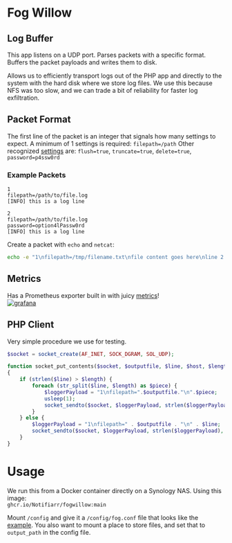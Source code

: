 # Fog Willow

## Log Buffer

This app listens on a UDP port. Parses packets with a specific format. Buffers the packet payloads and writes them to disk.

Allows us to efficiently transport logs out of the PHP app and
directly to the system with the hard disk where we store log files.
We use this because NFS was too slow, and we can trade a bit of reliability for faster log exfiltration.


## Packet Format

The first line of the packet is an integer that signals how many settings to expect.
A minimum of 1 settings is required: `filepath=/path`
Other recognized [settings](https://github.com/Notifiarr/fogwillow/blob/main/pkg/fog/set.go#L8) are:
`flush=true`, `truncate=true`, `delete=true`, `password=p4ssw0rd`

### Example Packets

```text
1
filepath=/path/to/file.log
[INFO] this is a log line
```

```text
2
filepath=/path/to/file.log
password=option4lPassw0rd
[INFO] this is a log line
```

Create a packet with `echo` and `netcat`:
```bash
echo -e "1\nfilepath=/tmp/filename.txt\nfile content goes here\nline 2 in the file" | nc -uw0 127.0.0.1 9000
```

## Metrics

Has a Prometheus exporter built in with juicy [metrics](https://github.com/Notifiarr/fogwillow/blob/main/pkg/metrics/metrics.go)!<br/>
[![grafana](https://github.com/Notifiarr/fogwillow/wiki/images/grafana-thumb.png "grafana images")](https://github.com/Notifiarr/fogwillow/wiki/images/grafana.png)

## PHP Client

Very simple procedure we use for testing.

```php
$socket = socket_create(AF_INET, SOCK_DGRAM, SOL_UDP);

function socket_put_contents($socket, $outputfile, $line, $host, $length = 8000)
{
    if (strlen($line) > $length) {
        foreach (str_split($line, $length) as $piece) {
            $loggerPayload = "1\nfilepath=".$outputfile."\n".$piece;
            usleep(1);
            socket_sendto($socket, $loggerPayload, strlen($loggerPayload), 0, $host, 9000);
        }
    } else {
        $loggerPayload = "1\nfilepath=" . $outputfile . "\n" . $line;
        socket_sendto($socket, $loggerPayload, strlen($loggerPayload), 0, $host, 9000);
    }
}
```

# Usage

We run this from a Docker container directly on a Synology NAS. Using this image:<br/>
`ghcr.io/Notifiarr/fogwillow:main`

Mount `/config` and give it a `/config/fog.conf` file that looks like the [example](https://github.com/Notifiarr/fogwillow/blob/main/fog.conf). You also want to mount a place to store files, and set that to `output_path` in the config file.